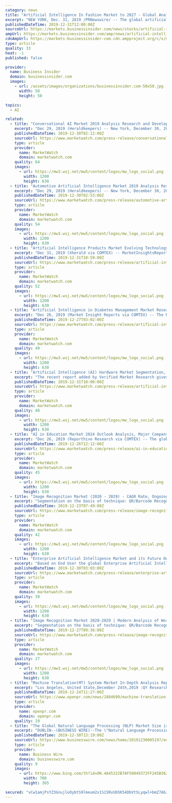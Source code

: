 ```yaml
---
category: news
title: "Artificial Intelligence In Fashion Market to 2027 - Global Analysis and Forecasts by Offerings; Deployment; Application; End-User Industry"
excerpt: "NEW YORK, Dec. 31, 2019 /PRNewswire/ -- The global artificial intelligence in fashion market accounted for US$ 270.0 Mn in 2018 and is expected to grow at a CAGR of 36.9% over the forecast period 2019-2027, to account for US$ 4,391.7 Mn in 2027. Driving factors such as availability of massive amount of data due to increasing proliferation of ..."
publishedDateTime: 2019-12-31T12:00:00Z
sourceUrl: https://markets.businessinsider.com/news/stocks/artificial-intelligence-in-fashion-market-to-2027-global-analysis-and-forecasts-by-offerings-deployment-application-end-user-industry-1028789346
ampUrl: https://markets.businessinsider.com/amp/news/artificial-intelligence-in-fashion-market-to-2027-global-analysis-and-forecasts-by-offerings-deployment-application-end-user-industry-1028789346
cdnAmpUrl: https://markets-businessinsider-com.cdn.ampproject.org/c/s/markets.businessinsider.com/amp/news/artificial-intelligence-in-fashion-market-to-2027-global-analysis-and-forecasts-by-offerings-deployment-application-end-user-industry-1028789346
type: article
quality: 33
heat: -1
published: false

provider:
  name: Business Insider
  domain: businessinsider.com
  images:
    - url: /assets/images/organizations/businessinsider.com-50x50.jpg
      width: 50
      height: 50

topics:
  - AI

related:
  - title: "Conversational AI Market 2019 Analysis Research and Development Forecast by 2025"
    excerpt: "Dec 29, 2019 (Heraldkeepers) -- New York, December 30, 2019: The global Conversational AI market report provides geographic analysis covering regions ... A huge number of individuals use Kick, Facebook messenger, and WhatsApp other messaging platforms to talk with their adored ones consistently. Many others are attempting different things ..."
    publishedDateTime: 2019-12-30T02:12:00Z
    sourceUrl: https://www.marketwatch.com/press-release/conversational-ai-market-2019-analysis-research-and-development-forecast-by-2025-2019-12-29
    type: article
    provider:
      name: MarketWatch
      domain: marketwatch.com
    quality: 64
    images:
      - url: https://mw3.wsj.net/mw5/content/logos/mw_logo_social.png
        width: 1200
        height: 630
  - title: "Automotive Artificial Intelligence Market 2019 Analysis Research and Development Forecast by 2025"
    excerpt: "Dec 29, 2019 (Heraldkeepers) -- New York, December 30, 2019: The global Automotive Artificial Intelligence market is segregated on the basis of Component as Hardware, Software, and Services. Based on Technology the global Automotive Artificial Intelligence market is segmented in Machine Learning & Deep Learning, Computer Vision, and Natural ..."
    publishedDateTime: 2019-12-30T02:53:00Z
    sourceUrl: https://www.marketwatch.com/press-release/automotive-artificial-intelligence-market-2019-analysis-research-and-development-forecast-by-2025-2019-12-29
    type: article
    provider:
      name: MarketWatch
      domain: marketwatch.com
    quality: 54
    images:
      - url: https://mw3.wsj.net/mw5/content/logos/mw_logo_social.png
        width: 1200
        height: 630
  - title: "Artificial Intelligence Products Market Evolving Technology Analysis and Future Outlook 2019 to 2025"
    excerpt: "Dec 31, 2019 (Xherald via COMTEX) -- MarketInsightsReports has published a report entitled Global Artificial Intelligence Products Market Research Report 2019 that is a detailed observation of several aspects, including the rate of growth, technological advances and various strategies implemented by the main current market players. The report ..."
    publishedDateTime: 2019-12-31T10:59:00Z
    sourceUrl: https://www.marketwatch.com/press-release/artificial-intelligence-products-market-evolving-technology-analysis-and-future-outlook-2019-to-2025-2019-12-31
    type: article
    provider:
      name: MarketWatch
      domain: marketwatch.com
    quality: 52
    images:
      - url: https://mw3.wsj.net/mw5/content/logos/mw_logo_social.png
        width: 1200
        height: 630
  - title: "Artificial Intelligence in Diabetes Management Market Research, Developments and Precise Outlook 2019-2026"
    excerpt: "Dec 26, 2019 (Market Insight Reports via COMTEX) -- The Report titled \"Artificial Intelligence in Diabetes Management Market\" has recently added by Verified Market Reports to get a stronger and effective business outlook. The report on Artificial Intelligence in Diabetes Management Market delivers executive summary along with data analysis of ..."
    publishedDateTime: 2019-12-27T03:02:00Z
    sourceUrl: https://www.marketwatch.com/press-release/artificial-intelligence-in-diabetes-management-market-research-developments-and-precise-outlook-2019-2026-2019-12-26
    type: article
    provider:
      name: MarketWatch
      domain: marketwatch.com
    quality: 49
    images:
      - url: https://mw3.wsj.net/mw5/content/logos/mw_logo_social.png
        width: 1200
        height: 630
  - title: "Artificial Intelligence (AI) Hardware Market Segmentation, Top Companies, Applications, Comprehensive Research Report and Forecast to 2026"
    excerpt: "The recent report added by Verified Market Research gives a detailed account of the drivers and restraints in the Global Artificial Intelligence (AI) Hardware market. The research report, titled [Global Artificial Intelligence (AI) Hardware Market Size and Forecast to 2026] presents a comprehensive take on the overall market. Analysts have ..."
    publishedDateTime: 2019-12-31T10:00:00Z
    sourceUrl: https://www.marketwatch.com/press-release/artificial-intelligence-ai-hardware-market-segmentation-top-companies-applications-comprehensive-research-report-and-forecast-to-2026-2019-12-31
    type: article
    provider:
      name: MarketWatch
      domain: marketwatch.com
    quality: 48
    images:
      - url: https://mw3.wsj.net/mw5/content/logos/mw_logo_social.png
        width: 1200
        height: 630
  - title: "AI in Education Market 2024 Outlook Analysis, Major Company Profile Analysis | Google, IBM, Pearson, Microsoft, AWS"
    excerpt: "Dec 26, 2019 (Reporthive Research via COMTEX) -- The global AI in Education market is estimated to gain immense momentum in the coming years owing to new technological developments. AI in Education market Analysis report is an up-to-date granular analysis of the present industry conditions, market demands, reveals facts on the AI in Education ..."
    publishedDateTime: 2019-12-26T12:12:00Z
    sourceUrl: https://www.marketwatch.com/press-release/ai-in-education-market-2024-outlook-analysis-major-company-profile-analysis-google-ibm-pearson-microsoft-aws-2019-12-26
    type: article
    provider:
      name: MarketWatch
      domain: marketwatch.com
    quality: 45
    images:
      - url: https://mw3.wsj.net/mw5/content/logos/mw_logo_social.png
        width: 1200
        height: 630
  - title: "Image Recognition Market (2020 - 2029) - CAGR Rate, Ongoing Trends, Analysis And Forecast 2029"
    excerpt: "Segmentation on the basis of technique: QR/Barcode Recognition, Object Recognition, Facial Recognition, Pattern Recognition, Optical Character Recognition. Segmentation on the basis of component: Hardware, Software, Service, Segmentation on the basis of application: Augmented Reality, Scanning & Imaging, Security & Surveillance, Marketing ..."
    publishedDateTime: 2019-12-23T07:49:00Z
    sourceUrl: https://www.marketwatch.com/press-release/image-recognition-market-2020---2029---cagr-rate-ongoing-trends-analysis-and-forecast-2029-2019-12-23
    type: article
    provider:
      name: MarketWatch
      domain: marketwatch.com
    quality: 42
    images:
      - url: https://mw3.wsj.net/mw5/content/logos/mw_logo_social.png
        width: 1200
        height: 630
  - title: "Enterprise Artificial Intelligence Market and its Future Outlook and Trend During the Period of 2019 - 2025|Market Research Engine"
    excerpt: "Based on End User the global Enterprise Artificial Intelligence market is segmented in Automotive, Media and Entertainment, Healthcare, Retail, IT & Telecommunication, BFSI, and Aerospace. Browse Full Report: https://www.marketresearchengine.com/enterprise-artificial-intelligence-market The global Enterprise Artificial Intelligence market ..."
    publishedDateTime: 2019-12-30T03:03:00Z
    sourceUrl: https://www.marketwatch.com/press-release/enterprise-artificial-intelligence-market-and-its-future-outlook-and-trend-during-the-period-of-2019---2025market-research-engine-2019-12-29
    type: article
    provider:
      name: MarketWatch
      domain: marketwatch.com
    quality: 39
    images:
      - url: https://mw3.wsj.net/mw5/content/logos/mw_logo_social.png
        width: 1200
        height: 630
  - title: "Image Recognition Market 2020-2029 | Modern Analysis of Worldwide Competition, Strategic Development and Progressive Approach"
    excerpt: "Segmentation on the basis of technique: QR/Barcode Recognition, Object Recognition, Facial Recognition, Pattern Recognition, Optical Character Recognition. Segmentation on the basis of component: Hardware, Software, Service, Segmentation on the basis of application: Augmented Reality, Scanning & Imaging, Security & Surveillance, Marketing ..."
    publishedDateTime: 2019-12-27T09:36:00Z
    sourceUrl: https://www.marketwatch.com/press-release/image-recognition-market-2020-2029-modern-analysis-of-worldwide-competition-strategic-development-and-progressive-approach-2019-12-27
    type: article
    provider:
      name: MarketWatch
      domain: marketwatch.com
    quality: 27
    images:
      - url: https://mw3.wsj.net/mw5/content/logos/mw_logo_social.png
        width: 1200
        height: 630
  - title: "Machine Translation(MT) System Market In-Depth Analysis Report 2019"
    excerpt: "Los Angeles, United State,December 24th,2019 :QY Research offers an overarching research and analysis-based study on the global Machine Translation(MT) System Market , covering growth prospects, market development potential, profitability, supply and demand, and other important subjects. The report presented here comes out as a highly reliable ..."
    publishedDateTime: 2019-12-24T11:27:00Z
    sourceUrl: https://www.openpr.com/news/1884699/machine-translation-mt-system-market-in-depth-analysis
    type: article
    provider:
      name: openpr.com
      domain: openpr.com
    quality: 19
  - title: "The Global Natural Language Processing (NLP) Market Size is Forecasted to Grow to USD 26.4 Billion by 2024 - ResearchAndMarkets.com"
    excerpt: "DUBLIN--(BUSINESS WIRE)--The \"Natural Language Processing Market by Component, Deployment Mode, Organization Size, Type, Application (Sentiment Analysis and Text Classification), Vertical (Healthcare and Life Sciences, and BFSI), and Region - Global Forecast to 2024\" report has been added to ResearchAndMarkets.com's offering. The global NLP ..."
    publishedDateTime: 2019-12-30T13:19:00Z
    sourceUrl: https://www.businesswire.com/news/home/20191230005197/en/Global-Natural-Language-Processing-NLP-Market-Size
    type: article
    provider:
      name: Business Wire
      domain: businesswire.com
    quality: 9
    images:
      - url: https://www.bing.com/th?id=ON.4A45322B7AF50049372FF245B3628D70
        width: 700
        height: 365

secured: "vCw1amjPsYZ3GnujloOybtS9lmeum2x1S15RvUb5K54DbVtSLyqwl+bmZ7AbJgOf5/TxRzXWbUnvUAZLLAlJaDqLgJvmvZuvn8w261SsekNx3KV35XxM3g5U9Emk+MAom0Q4eRzR9W+3duJuDpPf+McRkz9djLxL4Nl3/5wxrsZCsw9MqHRhCAxM8wxZJJ8kFjx933Wp27XZCHqYH3O7OulPVRifNkP+9Q5mAQRRslAk92i8u2dBIG76llba2JAn+qa+up6zbWYLxOvWgTdZjg==;37dDmm5ZkUZEO88vt6YzHw=="
---
```


